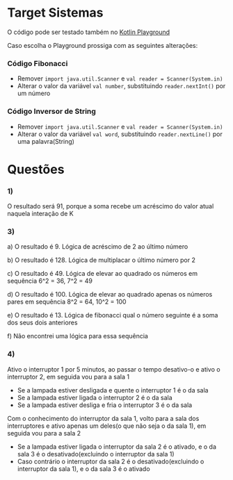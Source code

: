 # Target Sistemas

O código pode ser testado também no [Kotlin Playground](https://play.kotlinlang.org)

Caso escolha o Playground prossiga com as seguintes alterações:

### Código Fibonacci
- Remover `import java.util.Scanner` e `val reader = Scanner(System.in)`
- Alterar o valor da variável `val number`, substituindo `reader.nextInt()` por um número

### Código Inversor de String
- Remover `import java.util.Scanner` e `val reader = Scanner(System.in)`
- Alterar o valor da variável `val word`, substituindo `reader.nextLine()` por uma palavra(String)


# Questões


### 1)
O resultado será 91, porque a soma recebe um acréscimo do valor atual naquela interação de K

### 3)

a) O resultado é 9. Lógica de acréscimo de 2 ao último número

b) O resultado é 128. Lógica de multiplacar o último número por 2

c) O resultado é 49. Lógica de elevar ao quadrado os números em sequência 6^2 = 36, 7^2 = 49

d) O resultado é 100. Lógica de elevar ao quadrado apenas os números pares em sequência 8^2 = 64, 10^2 = 100

e) O resultado é 13. Lógica de fibonacci qual o número seguinte é a soma dos seus dois anteriores

f) Não encontrei uma lógica para essa sequência

### 4)

Ativo o interruptor 1 por 5 minutos, ao passar o tempo desativo-o e ativo o interruptor 2, em seguida vou para a sala 1

- Se a lampada estiver desligada e quente o interruptor 1 é o da sala
- Se a lampada estiver ligada o interruptor 2 é o da sala
- Se a lampada estiver desliga e fria o interruptor 3 é o da sala

Com o conhecimento do interruptor da sala 1, volto para a sala dos interruptores e ativo apenas um deles(o que não seja o da sala 1), em seguida vou para a sala 2

- Se a lampada estiver ligada o interruptor da sala 2 é o ativado, e o da sala 3 é o desativado(excluindo o interruptor da sala 1)
- Caso contrário o interruptor da sala 2 é o desativado(excluindo o interruptor da sala 1), e o da sala 3 é o ativado
